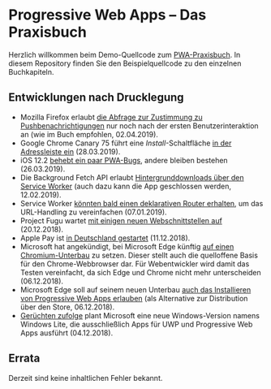 # Progressive Web Apps – Das Praxisbuch

Herzlich willkommen beim Demo-Quellcode zum [PWA-Praxisbuch](https://www.rheinwerk-verlag.de/progressive-web-apps_4707/). In diesem Repository finden Sie den Beispielquellcode zu den einzelnen Buchkapiteln.

## Entwicklungen nach Drucklegung

* Mozilla Firefox erlaubt [die Abfrage zur Zustimmung zu Pushbenachrichtigungen](https://www.heise.de/newsticker/meldung/Firefox-will-nervige-Push-Benachrichtigungen-reduzieren-4358092.html) nur noch nach der ersten Benutzerinteraktion an (wie im Buch empfohlen, 02.04.2019).
* Google Chrome Canary 75 führt eine _Install_-Schaltfläche [in der Adressleiste ein](https://twitter.com/firt/status/1111277913939283968) (28.03.2019).
* iOS 12.2 [behebt ein paar PWA-Bugs](https://medium.com/@firt/whats-new-on-ios-12-2-for-progressive-web-apps-75c348f8e945), andere bleiben bestehen (26.03.2019).
* Die Background Fetch API erlaubt [Hintergrunddownloads über den Service Worker](https://developers.google.com/web/updates/2018/12/background-fetch) (auch dazu kann die App geschlossen werden, 12.02.2019).
* Service Worker [könnten bald einen deklarativen Router erhalten](https://jakearchibald.com/2019/service-worker-declarative-router/), um das URL-Handling zu vereinfachen (07.01.2019).
* Project Fugu wartet [mit einigen neuen Webschnittstellen auf](https://www.heise.de/developer/artikel/Google-Projekt-Fugu-Die-Macht-des-Kugelfisches-4255636.html) (20.12.2018).
* Apple Pay ist [in Deutschland gestartet](https://www.heise.de/mac-and-i/meldung/Apple-Pay-in-Deutschland-Fragen-und-Antworten-4206512.html) (11.12.2018).
* Microsoft hat angekündigt, bei Microsoft Edge künftig [auf einen Chromium-Unterbau](https://blogs.windows.com/windowsexperience/2018/12/06/microsoft-edge-making-the-web-better-through-more-open-source-collaboration/) zu setzen. Dieser stellt auch die quelloffene Basis für den Chrome-Webbrowser dar. Für Webentwickler wird damit das Testen vereinfacht, da sich Edge und Chrome nicht mehr unterscheiden (06.12.2018).
* Microsoft Edge soll auf seinem neuen Unterbau [auch das Installieren von Progressive Web Apps erlauben](https://www.reddit.com/r/Windows10/comments/a3pt19/microsoft_edge_making_the_web_better_through_more/eb8rhe5/) (als Alternative zur Distribution über den Store, 06.12.2018).
* [Gerüchten zufolge](https://www.howtogeek.com/fyi/microsoft-is-working-on-windows-lite-because-it-cant-stop-beating-dead-horses/) plant Microsoft eine neue Windows-Version namens Windows Lite, die ausschließlich Apps für UWP und Progressive Web Apps ausführt (04.12.2018).

## Errata
Derzeit sind keine inhaltlichen Fehler bekannt.
